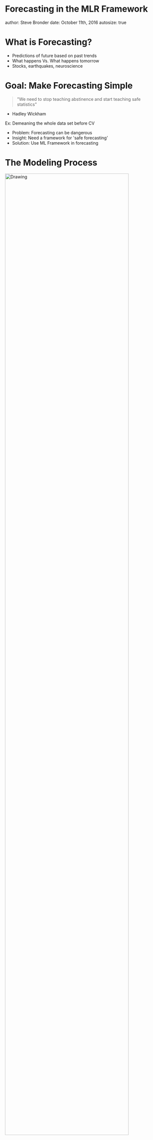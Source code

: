 Forecasting in the MLR Framework
========================================================
author: Steve Bronder
date: October 11th, 2016
autosize: true

What is Forecasting?
========================================================

- Predictions of future based on past trends
- What happens Vs. What happens tomorrow
- Stocks, earthquakes, neuroscience

Goal: Make Forecasting Simple
========================================================

> "We need to stop teaching abstinence and start teaching safe statistics"
- Hadley Wickham

Ex: Demeaning the whole data set before CV

- Problem: Forecasting can be dangerous
- Insight: Need a framework for 'safe forecasting'
- Solution: Use ML Framework in forecasting

The Modeling Process
========================================================

<img src="flownames.jpeg" alt="Drawing" style="width: 90%; height: 90%"/>

***

- MLR automates this pipeline
- Make forecasting safer by using the pipeline

Example Data
======================================================


```r
library(Quandl)
library(xts)
aapl <- Quandl("YAHOO/AAPL", api_key="UG7wmFCm6zMyq1xhW9Re")
aaplXts <- xts(aapl$Close, order.by = as.POSIXlt(aapl$Date))
colnames(aaplXts) <- "Close"
aaplXtsTrain <- aaplXts[1:9000,]
aaplXtsTest  <- aaplXts[9001:9035,]
```

Plot of aapl Stock
=====================================================



<img src="training_aapl.png" alt="Drawing" style="width: 90%; height: 90%"/>

***

<img src="testing_aapl.png" alt="Drawing" style="width: 90%; height: 90%"/>

Creating a Forecasting Task
========================================================

- Task: Keeps data and meta-data for ML task


```r
library(mlr)
aaplTask <- makeForecastRegrTask(
  id = "Forecast aapl Closing Price",
  data = aaplXtsTrain,
  target  = "Close",
  frequency = 7L)
```

Creating a Forecasting Task: Info
========================================================

```r
aaplTask
```

```
Task: Forecast aapl Closing Price
Type: fcregr
Target: Close
Observations: 9000
Dates:
 Start: 1980-12-12 
 End:   2016-08-19
Frequency: 7
Features:
numerics  factors  ordered 
       0        0        0 
Missings: FALSE
Has weights: FALSE
Has blocking: FALSE
```


Making a Forecasting Learner
======================================================


```r
garch.mod =makeLearner("fcregr.garch", 
                      model = "sGARCH",
                      garchOrder = c(5,5),
                      distribution.model = "sged",
                      armaOrder = c(6,6),
                      n.ahead = 35,
                      predict.type = "quantile")
```

Making a Forecasting Learner
======================================================


```r
garch.mod 
```

```
Learner fcregr.garch from package rugarch
Type: fcregr
Name: Generalized AutoRegressive Conditional Heteroskedasticity; Short name: garch
Class: fcregr.garch
Properties: numerics,quantile
Predict-Type: quantile
Hyperparameters: model=sGARCH,garchOrder=5,5,distribution.model=sged,armaOrder=6,6,n.ahead=35
```

Train a Forecast Learner
======================================================


```r
garch.train <- train(garch.mod, aaplTask)
garch.train
```

Predict With a Forecast Learner
======================================================

```r
predAapl <- predict(garch.train, newdata = as.data.frame(aaplXtsTest))
performance(predAapl, measures = mase, task = aaplTask)
```

```
      mase 
0.00701081 
```

Prediction Plot
=====================================================

<img src="mlrPresent-figure/predplotArima-1.png" title="plot of chunk predplotArima" alt="plot of chunk predplotArima" style="display: block; margin: auto;" />



Tuning a Model
=====================================================


```r
# Make a tuning grid for GARCH
par_set = makeParamSet(
  makeDiscreteParam(id = "model",
                    values = c("sGARCH", "csGARCH", "fGARCH")),
  makeDiscreteParam("submodel", values = c("GARCH","TGARCH","AVGARCH"),requires = quote(model == 'fGARCH') ),
  makeIntegerVectorParam(id = "garchOrder", len = 2L,
                         lower = 1, upper = 8),
  makeIntegerVectorParam(id = "armaOrder", len = 2L,
                         lower = 1, upper = 9),
  makeLogicalParam(id = "include.mean"),
  makeLogicalParam(id = "archm"),
  makeDiscreteParam(id = "distribution.model",
                    values = c("norm","std","jsu", "sged")),
  makeDiscreteParam(id = "stationarity", c(0,1)),
  makeDiscreteParam(id = "fixed.se", c(0,1))
)
```

Making a Resample Scheme
========================================


```r
resampDesc = makeResampleDesc("GrowingCV", horizon = 35L,
                              initial.window = .9,
                              size = nrow(getTaskData(aaplTask)),
                              skip = .01)
resampDesc
```

```
Window description:
 growing with 10 iterations:
 8100 observations in initial window and 35 horizon.
Predict: test
Stratification: FALSE
```

Example of Windowing Resample
======================================================
<center>
<img src="caret_window.png" alt="Drawing" style="width: 1200px; height: 600px"/>
</center>

Making a Tuning Control
===========================================


```r
ctrl <- makeTuneControlIrace(maxExperiments = 350)
```

Tuning Over Parameter Space
===========================================


```r
library("parallelMap")
parallelStart("multicore",3)
configureMlr(on.learner.error = "warn")
set.seed(1234)

garch.mod = makeLearner("fcregr.garch", n.ahead = 35, solver = 'hybrid')
garch.res = tuneParams(garch.mod, task = aaplTask,
                 resampling = resampDesc, par.set = par_set,
                 control = ctrl,
                 measures = mase)
parallelStop()

garch.final = setHyperPars(makeLearner("fcregr.garch", n.ahead = 35, solver = 'nloptr', solver.control = list(maxeval = 200000, solver = 10), predict.type = "quantile"),par.vals = garch.res$x)

garch.train = train(garch.final, aaplTask)
garch.pred = predict(garch.train, newdata = aaplXtsTest)
performance(garch.pred, measures = mase, task = aaplTask)
matplot(garch.pred$data, type = "l")
save(garch.res, file ="./garch_tune_mod.RData")
```


Using an ML Model
=========================================


```r
aaplRegTask <- makeRegrTask(
  id = "Forecast aapl Closing Price",
  data = as.data.frame(aaplXtsTrain,rownames = index(aaplXtsTrain)),
  target  = "Close")

aaplLagTask = createLagDiffFeatures(aaplRegTask, lag = 1L:665L, difference = 1L, na.pad = FALSE)


## Trying Support Vector Machines
xg_learner <- makeLearner("regr.xgboost")

xg_param_set <- makeParamSet(
  makeDiscreteParam(id = "booster", values = c("gbtree")),
  makeNumericLearnerParam(id = "eta", lower = 0, upper = 1),
  makeNumericLearnerParam(id = "gamma", lower = 0, upper = 100),
  makeIntegerLearnerParam(id = "max_depth",  lower = 100L, upper = 300),
  makeIntegerLearnerParam(id = "nrounds", lower = 100L, upper = 300)
)
# A pretty good model had something like
# [Tune-x] 1: booster=gbtree; eta=0.248; gamma=61.4; max_depth=425; subsample=0.456;
# colsample_bytree=0.971; colsample_bylevel=0.612; lambda=18.5; lambda_bias=9.49;
# alpha=5.62; nrounds=493

ctrl <- makeTuneControlIrace(maxExperiments = 200)

library("parallelMap")
parallelStart("multicore",3)
configureMlr(on.learner.error = "warn")
tune_mod <- tuneParams(learner = xg_learner, task = aaplLagTask,
                       measures = mase, resampling = resampDesc,
                       par.set = xg_param_set, control = ctrl )
parallelStop()

gbm_final = setHyperPars(xg_learner, par.vals = tune_mod$x)
gbm_train <- train(gbm_final, aaplLagTask)
gbm_fore = forecast(gbm_train, h = 35, newdata = aaplXtsTest)
performance(gbm_fore, mase, task = aaplLagTask)
save(tune_mod, file = "./gbm_tune_mod.RData")
```

Make Resampling Scheme
===========================================


```r
resampDesc = makeResampleDesc("GrowingCV", horizon = 35L,
                               initialWindow = 7000L,
                               size = nrow(getTaskData(aaplLagTask)), skip = 35L)
```

Make Tuning Set and Search Scheme
===========================================

```r
library(mlr)
ps = makeParamSet(
  makeDiscreteParam("distribution", values = c("gaussian","laplace", "tdist")),
  makeIntegerParam("n.trees", lower = 1, upper = 10, trafo = function(x) x * 1000),
  makeIntegerParam("interaction.depth", lower = 1, upper = 5, trafo = function(x) x * 5),
  makeNumericParam("shrinkage", lower = 1E-5, upper = 1E-2)
)
ctrl = makeTuneControlIrace(maxExperiments = 200L)
```
Tuning GBM Model
===========================================











```
Error in checkClass(x, classes, ordered) : object 'aaplLagTask' not found
```
